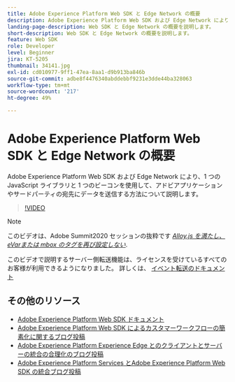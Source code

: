```yaml
---
title: Adobe Experience Platform Web SDK と Edge Network の概要
description: Adobe Experience Platform Web SDK および Edge Network により、1 つの JavaScript ライブラリと 1 つのビーコンを使用して、アドビアプリケーションやサードパーティの宛先にデータを送信する方法について説明します。
landing-page-description: Web SDK と Edge Network の概要を説明します。
short-description: Web SDK と Edge Network の概要を説明します。
feature: Web SDK
role: Developer
level: Beginner
jira: KT-5205
thumbnail: 34141.jpg
exl-id: cd010977-9ff1-47ea-8aa1-d9b913ba846b
source-git-commit: adbe8f4476340abddebbf9231e3dde44ba328063
workflow-type: tm+mt
source-wordcount: '217'
ht-degree: 49%

---
```


# Adobe Experience Platform Web SDK と Edge Network の概要

Adobe Experience Platform Web SDK および Edge Network により、1 つの JavaScript ライブラリと 1 つのビーコンを使用して、アドビアプリケーションやサードパーティの宛先にデータを送信する方法について説明します。

>[!VIDEO](https://video.tv.adobe.com/v/34141?quality=12&learn=on)

>[!NOTE]
>
>このビデオは、Adobe Summit2020 セッションの抜粋です *[Alloy.js を満たし、eVarまたは mbox のタグを再び設定しない](https://business.adobe.com/summit/2020/with-alloy-js-never-tag-for-an-evar-or-mbox-again.html)*.
>
>このビデオで説明するサーバー側転送機能は、ライセンスを受けているすべてのお客様が利用できるようになりました。 詳しくは、 [イベント転送のドキュメント](https://experienceleague.adobe.com/docs/experience-platform/tags/event-forwarding/overview.html)

## その他のリソース

* [Adobe Experience Platform Web SDK ドキュメント](https://experienceleague.adobe.com/docs/experience-platform/edge/home.html?lang=ja)
* [Adobe Experience Platform Web SDK によるカスタマーワークフローの簡素化に関するブログ投稿](https://medium.com/adobetech/simplifying-customer-workflows-with-adobe-experience-platform-web-sdk-4e54fe134f4a)
* [Adobe Experience Platform Experience Edge とのクライアントとサーバーの統合の合理化のブログ投稿](https://medium.com/adobetech/streamlining-client-server-integrations-with-adobe-experience-platform-experience-edge-1caaef887172)
* [Adobe Experience Platform Services とAdobe Experience Platform Web SDK の統合ブログ投稿](https://medium.com/adobetech/unify-your-adobe-experience-platform-services-with-adobe-experience-platform-web-sdk-75cf6851a9fc)

